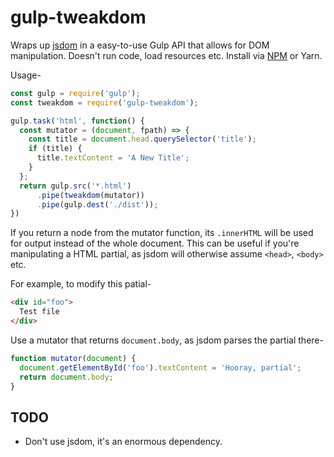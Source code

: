 # gulp-tweakdom

Wraps up [jsdom](https://github.com/tmpvar/jsdom) in a easy-to-use Gulp API that allows for DOM manipulation.
Doesn't run code, load resources etc.
Install via [NPM](https://www.npmjs.com/package/gulp-tweakdom) or Yarn.

Usage-

```js
const gulp = require('gulp');
const tweakdom = require('gulp-tweakdom');

gulp.task('html', function() {
  const mutator = (document, fpath) => {
    const title = document.head.querySelector('title');
    if (title) {
      title.textContent = 'A New Title';
    }
  };
  return gulp.src('*.html')
      .pipe(tweakdom(mutator))
      .pipe(gulp.dest('./dist'));
})
```

If you return a node from the mutator function, its `.innerHTML` will be used for output instead of the whole document.
This can be useful if you're manipulating a HTML partial, as jsdom will otherwise assume `<head>`, `<body>` etc.

For example, to modify this patial-

```html
<div id="foo">
  Test file
</div>
```

Use a mutator that returns `document.body`, as jsdom parses the partial there-

```js
function mutator(document) {
  document.getElementById('foo').textContent = 'Hooray, partial';
  return document.body;
}
```

## TODO

* Don't use jsdom, it's an enormous dependency.
